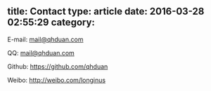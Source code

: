 title: Contact
type: article
date: 2016-03-28 02:55:29
category: 
---

E-mail: mail@qhduan.com

QQ: mail@qhduan.com

Github: https://github.com/qhduan

Weibo: http://weibo.com/longinus